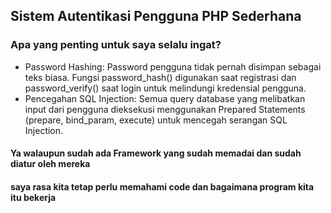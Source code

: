 ## Sistem Autentikasi Pengguna PHP Sederhana

### Apa yang penting untuk saya selalu ingat?
- Password Hashing: Password pengguna tidak pernah disimpan sebagai teks biasa. Fungsi password_hash() digunakan saat registrasi dan password_verify() saat login untuk melindungi kredensial pengguna.
- Pencegahan SQL Injection: Semua query database yang melibatkan input dari pengguna dieksekusi menggunakan Prepared Statements (prepare, bind_param, execute) untuk mencegah serangan SQL Injection.


#### Ya walaupun sudah ada Framework yang sudah memadai dan sudah diatur oleh mereka 
#### saya rasa kita tetap perlu memahami code dan bagaimana program kita itu bekerja

